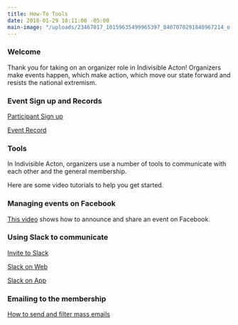 ```yaml
---
title: How-To Tools
date: 2018-01-29 18:11:00 -05:00
main-image: "/uploads/23467017_10159635499965397_8407070291840967214_o.jpg"
---
```


### Welcome

Thank you for taking on an organizer role in Indivisible Acton! Organizers make events happen, which make action, which move our state forward and resists the national extremism.

### Event Sign up and Records
[Participant Sign up](https://www.actionnetwork.org/forms/participant-signin)

[Event Record](https://www.actionnetwork.org/forms/leader-event-record)

### Tools
In Indivisible Acton, organizers use a number of tools to communicate with each other and the general membership.  

Here are some video tutorials to help you get started.

### Managing events on Facebook

[This video](https://youtu.be/Pt8IsVoY8ts) shows how to announce and share an event on Facebook. 

### Using Slack to communicate  

[Invite to Slack](https://youtu.be/id-3DXaZrlA)

[Slack on Web](https://youtu.be/hOp1wgyAqXk)

[Slack on App](https://youtu.be/-KHmfHQpXT0)

### Emailing to the membership

[How to send and filter mass emails](https://youtu.be/T-HfrbKi3dY)

